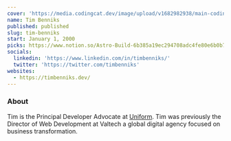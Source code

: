 ```yaml
---
cover: 'https://media.codingcat.dev/image/upload/v1682982938/main-codingcatdev-photo/podcast-guest/timbenniks'
name: Tim Benniks
published: published
slug: tim-benniks
start: January 1, 2000
picks: https://www.notion.so/Astro-Build-6b385a19ec294708adc4fe80e6b0b708
socials:
  linkedin: 'https://www.linkedin.com/in/timbenniks/'
  twitter: 'https://twitter.com/timbenniks'
websites:
  - https://timbenniks.dev/
---
```


### About

Tim is the Principal Developer Advocate at [Uniform](https://uniform.dev/). Tim was previously the Director of Web Development at Valtech a global digital agency focused on business transformation.
